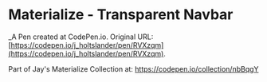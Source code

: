 # Materialize - Transparent Navbar
 _A Pen created at CodePen.io. Original URL: [https://codepen.io/j_holtslander/pen/RVXzqm](https://codepen.io/j_holtslander/pen/RVXzqm).

 Part of Jay's Materialize Collection at: https://codepen.io/collection/nbBqgY